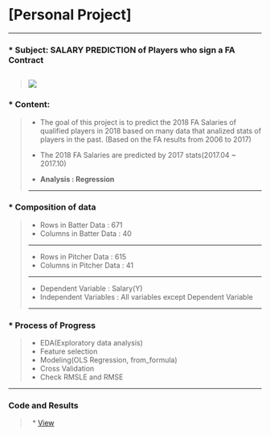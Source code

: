 # [Personal Project]
---
### * Subject: SALARY PREDICTION of Players who sign a FA Contract
>![](http://news.sportslogos.net/wp-content/uploads/2014/09/MLB.png)
>---
### * Content:
>    * The goal of this project is to predict the 2018 FA Salaries of qualified players in 2018 based on many data that analized stats of players in the past. (Based on the FA results from 2006 to 2017)
>
>    * The 2018 FA Salaries are predicted by 2017 stats(2017.04 ~ 2017.10)
>
>    * **Analysis : Regression**
>---
### * Composition of data
>    * Rows in Batter Data : 671
>    * Columns in Batter Data : 40
>---
>    * Rows in Pitcher Data : 615
>    * Columns in Pitcher Data : 41
>---
>    * Dependent Variable : Salary(Y)
>    * Independent Variables : All variables except Dependent Variable
>---
### * Process of Progress
>    * EDA(Exploratory data analysis)
>    * Feature selection
>    * Modeling(OLS Regression, from_formula)
>    * Cross Validation
>    * Check RMSLE and RMSE
---
### Code and Results
>    * [View](https://github.com/Jwones/Personal_Project/blob/master/MLB_Project/5th.ipynb)
